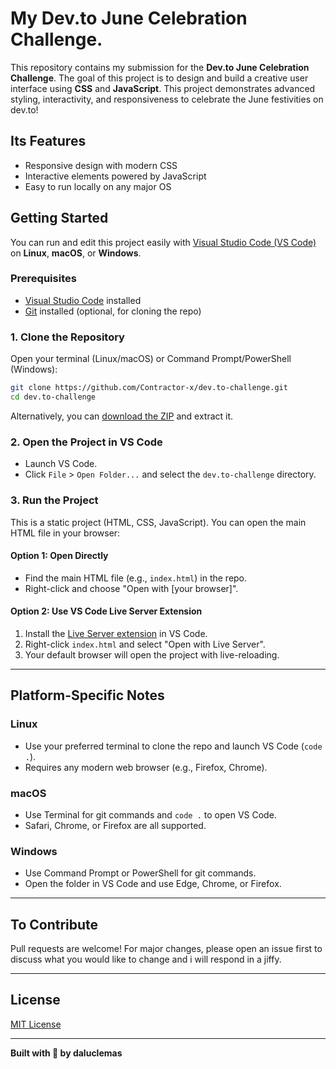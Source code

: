 #  My Dev.to June Celebration Challenge.

This repository contains my submission for the **Dev.to June Celebration Challenge**. The goal of this project is to design and build a creative user interface using **CSS** and **JavaScript**. This project demonstrates advanced styling, interactivity, and responsiveness to celebrate the June festivities on dev.to!

## Its Features

- Responsive design with modern CSS
- Interactive elements powered by JavaScript
- Easy to run locally on any major OS

## Getting Started

You can run and edit this project easily with [Visual Studio Code (VS Code)](https://code.visualstudio.com/) on **Linux**, **macOS**, or **Windows**.

### Prerequisites

- [Visual Studio Code](https://code.visualstudio.com/) installed
- [Git](https://git-scm.com/) installed (optional, for cloning the repo)

### 1. Clone the Repository

Open your terminal (Linux/macOS) or Command Prompt/PowerShell (Windows):

```bash
git clone https://github.com/Contractor-x/dev.to-challenge.git
cd dev.to-challenge
```

Alternatively, you can [download the ZIP](https://github.com/daluclemas/dev.to-challenge/archive/refs/heads/main.zip) and extract it.

### 2. Open the Project in VS Code

- Launch VS Code.
- Click `File` > `Open Folder...` and select the `dev.to-challenge` directory.

### 3. Run the Project

This is a static project (HTML, CSS, JavaScript). You can open the main HTML file in your browser:

#### Option 1: Open Directly

- Find the main HTML file (e.g., `index.html`) in the repo.
- Right-click and choose "Open with [your browser]".

#### Option 2: Use VS Code Live Server Extension

1. Install the [Live Server extension](https://marketplace.visualstudio.com/items?itemName=ritwickdey.LiveServer) in VS Code.
2. Right-click `index.html` and select "Open with Live Server".
3. Your default browser will open the project with live-reloading.

---

## Platform-Specific Notes

### Linux

- Use your preferred terminal to clone the repo and launch VS Code (`code .`).
- Requires any modern web browser (e.g., Firefox, Chrome).

### macOS

- Use Terminal for git commands and `code .` to open VS Code.
- Safari, Chrome, or Firefox are all supported.

### Windows

- Use Command Prompt or PowerShell for git commands.
- Open the folder in VS Code and use Edge, Chrome, or Firefox.

---

## To Contribute

Pull requests are welcome! For major changes, please open an issue first to discuss what you would like to change and i will respond in a jiffy.

---

## License

[MIT License](LICENSE)

---

**Built with 🎉 by daluclemas**



